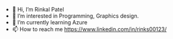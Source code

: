- 👋 Hi, I’m Rinkal Patel
- 👀 I’m interested in Programming, Graphics design.
- 🌱 I’m currently learning Azure
- 📫 How to reach me https://www.linkedin.com/in/rinks00123/

<!---
RinksIT/RinksIT is a ✨ special ✨ repository because its `README.md` (this file) appears on your GitHub profile.
You can click the Preview link to take a look at your changes.
--->
